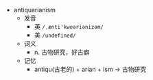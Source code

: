 - antiquarianism
  - 发音
    - 英 `/ˌænti'kweəriənizəm/`
    - 美 `/undefined/`
  - 词义
    - n. 古物研究，好古癖
  - 记忆
    - antiqu(古老的) + arian + ism → 古物研究
